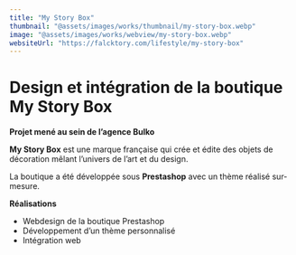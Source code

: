 ```yaml
---
title: "My Story Box"
thumbnail: "@assets/images/works/thumbnail/my-story-box.webp"
image: "@assets/images/works/webview/my-story-box.webp"
websiteUrl: "https://falcktory.com/lifestyle/my-story-box"
---
```


# Design et intégration de la boutique My Story Box

**Projet mené au sein de l’agence Bulko**

**My Story Box** est une marque française qui crée et édite des objets de décoration mêlant l’univers de l’art et du design.

La boutique a été développée sous **Prestashop** avec un thème réalisé sur-mesure.

**Réalisations**

- Webdesign de la boutique Prestashop
- Développement d’un thème personnalisé
- Intégration web
